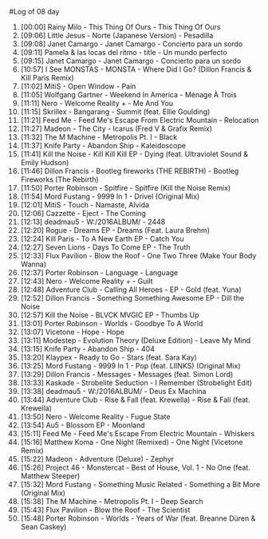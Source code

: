 #Log of 08 day

1. [00:00] Rainy Milo - This Thing Of Ours - This Thing Of Ours
1. [09:06] Little Jesus - Norte (Japanese Version) - Pesadilla
1. [09:08] Janet Camargo - Janet Camargo - Concierto para un sordo
1. [09:11] Pamela & las locas del ritmo - title - Un mundo perfecto
1. [09:15] Janet Camargo - Janet Camargo - Concierto para un sordo
1. [10:57] I See MONSTAS - MONSTA - Where Did I Go? (Dillon Francis & Kill Paris Remix)
1. [11:02] MitiS - Open Window - Pain
1. [11:05] Wolfgang Gartner - Weekend In America - Ménage À Trois
1. [11:11] Nero - Welcome Reality + - Me And You
1. [11:15] Skrillex - Bangarang - Summit (feat. Ellie Goulding)
1. [11:21] Feed Me - Feed Me's Escape From Electric Mountain - Relocation
1. [11:27] Madeon - The City - Icarus (Fred V & Grafix Remix)
1. [11:32] The M Machine - Metropolis Pt. I - Black
1. [11:37] Knife Party - Abandon Ship - Kaleidoscope
1. [11:41] Kill the Noise - Kill Kill Kill EP - Dying (feat. Ultraviolet Sound & Emily Hudson)
1. [11:46] Dillon Francis - Bootleg fireworks (THE REBIRTH) - Bootleg Fireworks (The Rebirth)
1. [11:50] Porter Robinson - Spitfire - Spitfire (Kill the Noise Remix)
1. [11:54] Mord Fustang - 9999 In 1 - Drivel (Original Mix)
1. [12:01] MitiS - Touch - Namaste, Alvida
1. [12:06] Cazzette - Eject - The Coming
1. [12:13] deadmau5 - W:/2016ALBUM/ - 2448
1. [12:20] Rogue - Dreams EP - Dreams (Feat. Laura Brehm)
1. [12:24] Kill Paris - To A New Earth EP - Catch You
1. [12:27] Seven Lions - Days To Come EP - The Truth
1. [12:33] Flux Pavilion - Blow the Roof - One Two Three (Make Your Body Wanna)
1. [12:37] Porter Robinson - Language - Language
1. [12:43] Nero - Welcome Reality + - Guilt
1. [12:48] Adventure Club - Calling All Heroes - EP - Gold (feat. Yuna)
1. [12:52] Dillon Francis - Something Something Awesome EP - Dill the Noise
1. [12:57] Kill the Noise - BLVCK MVGIC EP - Thumbs Up
1. [13:01] Porter Robinson - Worlds - Goodbye To A World
1. [13:07] Vicetone - Hope - Hope
1. [13:11] Modestep - Evolution Theory (Deluxe Edition) - Leave My Mind
1. [13:15] Knife Party - Abandon Ship - 404
1. [13:20] Klaypex - Ready to Go - Stars (feat. Sara Kay)
1. [13:25] Mord Fustang - 9999 In 1 - Pop (feat. LIINKS) (Original Mix)
1. [13:29] Dillon Francis - Messages - Messages (feat. Simon Lord)
1. [13:33] Kaskade - Strobelite Seduction - I Remember (Strobelight Edit)
1. [13:38] deadmau5 - W:/2016ALBUM/ - Deus Ex Machina
1. [13:44] Adventure Club - Rise & Fall (feat. Krewella) - Rise & Fall (feat. Krewella)
1. [13:50] Nero - Welcome Reality - Fugue State
1. [13:54] Au5 - Blossom EP - Moonland
1. [15:11] Feed Me - Feed Me's Escape From Electric Mountain - Whiskers
1. [15:16] Matthew Koma - One Night (Remixed) - One Night (Vicetone Remix)
1. [15:22] Madeon - Adventure (Deluxe) - Zephyr
1. [15:26] Project 46 - Monstercat - Best of House, Vol. 1 - No One (feat. Matthew Steeper)
1. [15:32] Mord Fustang - Something Music Related - Something a Bit More (Original Mix)
1. [15:38] The M Machine - Metropolis Pt. I - Deep Search
1. [15:43] Flux Pavilion - Blow the Roof - The Scientist
1. [15:48] Porter Robinson - Worlds - Years of War (feat. Breanne Düren & Sean Caskey)
